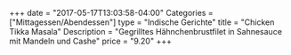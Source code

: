 +++
date = "2017-05-17T13:03:58-04:00"
Categories = ["Mittagessen/Abendessen"]
type = "Indische Gerichte"
title = "Chicken Tikka Masala"
Description = "Gegrilltes Hähnchenbrustfilet in Sahnesauce mit Mandeln und Cashe"
price = "9.20"
+++
